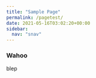 ```yaml
---
title: "Sample Page"
permalink: /pagetest/
date: 2021-05-16T03:02:20+00:00
sidebar:
  nav: "snav"
---
```


### Wahoo

blep
    <html>


